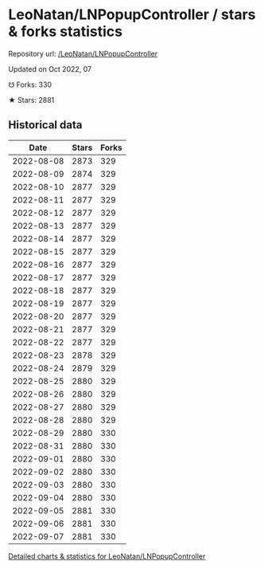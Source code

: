 # LeoNatan/LNPopupController / stars & forks statistics

Repository url: [/LeoNatan/LNPopupController](https://github.com/LeoNatan/LNPopupController)

Updated on Oct 2022, 07

☋ Forks: 330

★ Stars: 2881

## Historical data
| Date | Stars | Forks |
|------|-------|-------|
| 2022-08-08 | 2873 | 329 | 
| 2022-08-09 | 2874 | 329 | 
| 2022-08-10 | 2877 | 329 | 
| 2022-08-11 | 2877 | 329 | 
| 2022-08-12 | 2877 | 329 | 
| 2022-08-13 | 2877 | 329 | 
| 2022-08-14 | 2877 | 329 | 
| 2022-08-15 | 2877 | 329 | 
| 2022-08-16 | 2877 | 329 | 
| 2022-08-17 | 2877 | 329 | 
| 2022-08-18 | 2877 | 329 | 
| 2022-08-19 | 2877 | 329 | 
| 2022-08-20 | 2877 | 329 | 
| 2022-08-21 | 2877 | 329 | 
| 2022-08-22 | 2877 | 329 | 
| 2022-08-23 | 2878 | 329 | 
| 2022-08-24 | 2879 | 329 | 
| 2022-08-25 | 2880 | 329 | 
| 2022-08-26 | 2880 | 329 | 
| 2022-08-27 | 2880 | 329 | 
| 2022-08-28 | 2880 | 329 | 
| 2022-08-29 | 2880 | 330 | 
| 2022-08-31 | 2880 | 330 | 
| 2022-09-01 | 2880 | 330 | 
| 2022-09-02 | 2880 | 330 | 
| 2022-09-03 | 2880 | 330 | 
| 2022-09-04 | 2880 | 330 | 
| 2022-09-05 | 2881 | 330 | 
| 2022-09-06 | 2881 | 330 | 
| 2022-09-07 | 2881 | 330 | 


[Detailed charts & statistics for LeoNatan/LNPopupController](https://reviewgithub.com/rep/LeoNatan/LNPopupController)
